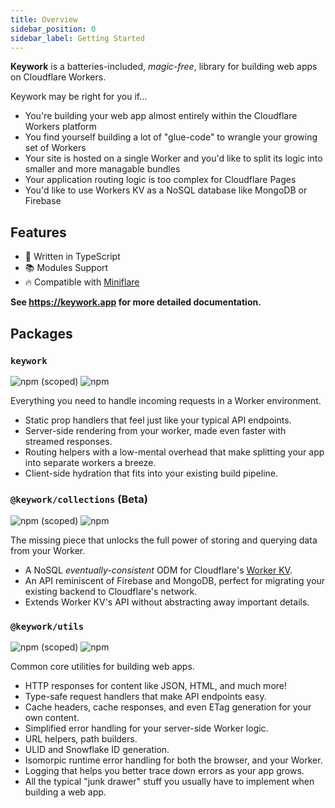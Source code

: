 ```yaml
---
title: Overview
sidebar_position: 0
sidebar_label: Getting Started
---
```


**Keywork** is a batteries-included, _magic-free_, library for building web apps on Cloudflare Workers.

Keywork may be right for you if...

- You're building your web app almost entirely within the Cloudflare Workers platform
- You find yourself building a lot of "glue-code" to wrangle your growing set of Workers
- Your site is hosted on a single Worker and you'd like to split its logic into smaller and more managable bundles
- Your application routing logic is too complex for Cloudflare Pages
- You'd like to use Workers KV as a NoSQL database like MongoDB or Firebase

## Features

- 💪 Written in TypeScript
- 📚 Modules Support
- 🔥 Compatible with [Miniflare](https://miniflare.dev/)

**See <https://keywork.app> for more detailed documentation.**

## Packages

### `keywork`

![npm (scoped)](https://img.shields.io/npm/v/keywork)
![npm](https://img.shields.io/npm/dm/keywork)

Everything you need to handle incoming requests in a Worker environment.

- Static prop handlers that feel just like your typical API endpoints.
- Server-side rendering from your worker, made even faster with streamed responses.
- Routing helpers with a low-mental overhead that make splitting your app into separate workers a breeze.
- Client-side hydration that fits into your existing build pipeline.

### `@keywork/collections` (Beta)

![npm (scoped)](https://img.shields.io/npm/v/@keywork/collections)
![npm](https://img.shields.io/npm/dm/@keywork/collections)

The missing piece that unlocks the full power of storing and querying data from your Worker.

- A NoSQL _eventually-consistent_ ODM for Cloudflare's [Worker KV](https://developers.cloudflare.com/workers/runtime-apis/kv/).
- An API reminiscent of Firebase and MongoDB, perfect for migrating your existing backend to Cloudflare's network.
- Extends Worker KV's API without abstracting away important details.

### `@keywork/utils`

![npm (scoped)](https://img.shields.io/npm/v/@keywork/utils)
![npm](https://img.shields.io/npm/dm/@keywork/utils)

Common core utilities for building web apps.

- HTTP responses for content like JSON, HTML, and much more!
- Type-safe request handlers that make API endpoints easy.
- Cache headers, cache responses, and even ETag generation for your own content.
- Simplified error handling for your server-side Worker logic.
- URL helpers, path builders.
- ULID and Snowflake ID generation.
- Isomorpic runtime error handling for both the browser, and your Worker.
- Logging that helps you better trace down errors as your app grows.
- All the typical "junk drawer" stuff you usually have to implement when building a web app.
